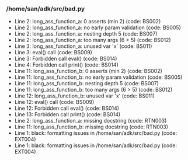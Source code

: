 ### /home/san/adk/src/bad.py
- Line 2: long_ass_function_a: 0 asserts (min 2) (code: BS002)
- Line 2: long_ass_function_a: no early param validation (code: BS005)
- Line 2: long_ass_function_a: nesting depth 5 (code: BS007)
- Line 2: long_ass_function_a: too many args (6 > 5) (code: BS012)
- Line 3: long_ass_function_a: unused var 'x' (code: BS011)
- Line 3: eval() call (code: BS009)
- Line 3: Forbidden call eval() (code: BS014)
- Line 4: Forbidden call print() (code: BS014)
- Line 11: long_ass_function_b: 0 asserts (min 2) (code: BS002)
- Line 11: long_ass_function_b: no early param validation (code: BS005)
- Line 11: long_ass_function_b: nesting depth 5 (code: BS007)
- Line 11: long_ass_function_b: too many args (6 > 5) (code: BS012)
- Line 12: long_ass_function_b: unused var 'x' (code: BS011)
- Line 12: eval() call (code: BS009)
- Line 12: Forbidden call eval() (code: BS014)
- Line 13: Forbidden call print() (code: BS014)
- Line 2: long_ass_function_a: missing docstring (code: RTN003)
- Line 11: long_ass_function_b: missing docstring (code: RTN003)
- Line 1: black: formatting issues in /home/san/adk/src/bad.py (code: EXT004)
- Line 1: black: formatting issues in /home/san/adk/src/bad.py (code: EXT004)
